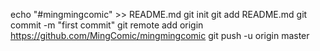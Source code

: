 echo "#mingmingcomic" >> README.md
git init
git add README.md
git commit -m "first commit"
git remote add origin  https://github.com/MingComic/mingmingcomic
git push -u origin master
